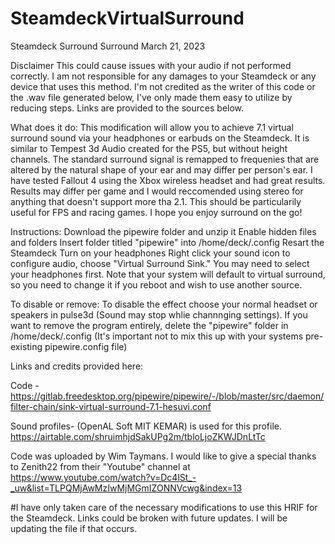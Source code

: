 # SteamdeckVirtualSurround
Steamdeck Surround Surround
March 21, 2023

Disclaimer This could cause issues with your audio if not performed correctly. I am not responsible for any damages to your Steamdeck or any device that uses this method. I'm not credited as the writer of this code or the .wav file generated below, I've only made them easy to utilize by reducing steps. Links are provided to the sources below.

What does it do:
This modification will allow you to achieve 7.1 virtual surround sound via your headphones or earbuds on the Steamdeck. It is similar to Tempest 3d Audio created for the PS5, but without height channels. The standard surround signal is remapped to frequenies that are altered by the natural shape of your ear and may differ per person's ear. I have tested Fallout 4 using the Xbox wireless headset and had great results. Results may differ per game and I would reccomended using stereo for anything that doesn't support more tha 2.1. This should be particularily useful for FPS and racing games. I hope you enjoy surround on the go!

Instructions:
Download the pipewire folder and unzip it
Enable hidden files and folders
Insert folder titled "pipewire" into /home/deck/.config
Resart the Steamdeck
Turn on your headphones
Right click your sound icon to configure audio, choose "Virtual Surround Sink." You may need to select your headphones first.
Note that your system will default to virtual surround, so you need to change it if you reboot and wish to use another source.

To disable or remove:
To disable the effect choose your normal headset or speakers in pulse3d (Sound may stop whlie channnging settings).
If you want to remove the program entirely, delete the "pipewire" folder in /home/deck/.config (It's important not to mix this up with your systems pre-existing pipewire.config file)

Links and credits provided here:

Code - https://gitlab.freedesktop.org/pipewire/pipewire/-/blob/master/src/daemon/filter-chain/sink-virtual-surround-7.1-hesuvi.conf

Sound profiles- (OpenAL Soft MIT KEMAR) is used for this profile.
https://airtable.com/shruimhjdSakUPg2m/tbloLjoZKWJDnLtTc

Code was uploaded by Wim Taymans. I would like to give a special thanks to Zenith22 from their "Youtube" channel at https://www.youtube.com/watch?v=Dc4lSt_-_uw&list=TLPQMjAwMzIwMjMGmIZONNVcwg&index=13

#I have only taken care of the necessary modifications to use this HRIF for the Steamdeck. Links could be broken with future updates. I will be updating the file if that occurs.
